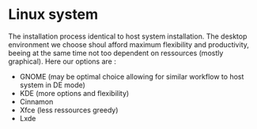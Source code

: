 # Linux system 

The installation process identical to host system installation.
The desktop environment we choose shoul afford maximum flexibility and productivity, beeing at the same time not too dependent on ressources (mostly graphical).
Here our options are :

- GNOME (may be optimal choice allowing for similar workflow to host system in DE mode)
- KDE (more options and flexibility)
- Cinnamon 
- Xfce (less ressources greedy)
- Lxde